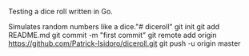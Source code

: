 Testing a dice roll written in Go.

Simulates random numbers like a dice."# diceroll"  git init git add README.md git commit -m "first commit" git remote add origin https://github.com/Patrick-Isidoro/diceroll.git git push -u origin master
